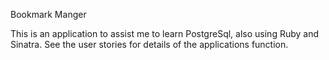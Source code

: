 Bookmark Manger

This is an application to assist me to learn PostgreSql, also using Ruby and Sinatra.
See the user stories for details of the applications function.
